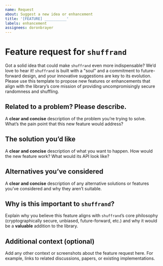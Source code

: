 ```yaml
---
name: Request
about: Suggest a new idea or enhancement
title: '[FEATURE] __________'
labels: enhancement
assignees: doronbrayer
---
```


# Feature request for `shuffrand`

Got a solid idea that could make `shuffrand` even more indispensable? We’d love to hear it! `shuffrand` is built with a "soul" and a commitment to future-forward design, and your innovative suggestions are key to its evolution. Please use this template to propose new features or enhancements that align with the library’s core mission of providing uncompromisingly secure randomness and shuffling.

## Related to a problem? Please describe.

A **clear and concise** description of the problem you’re trying to solve. What’s the pain point that this new feature would address?

## The solution you’d like

A **clear and concise** description of what you want to happen. How would the new feature work? What would its API look like?

## Alternatives you’ve considered

A **clear and concise** description of any alternative solutions or features you’ve considered and why they aren’t suitable.

## Why is this important to `shuffrand`?

Explain why you believe this feature aligns with `shuffrand`’s core philosophy (cryptographically secure, unbiased, future-forward, etc.) and why it would be a **valuable** addition to the library.

## Additional context (optional)

Add any other context or screenshots about the feature request here. For example, links to related discussions, papers, or existing implementations.
